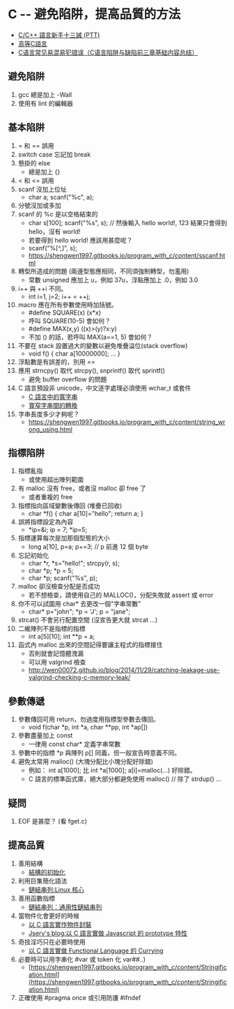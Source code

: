 # C -- 避免陷阱，提高品質的方法

* [C/C++ 語言新手十三誡 (PTT)](https://www.ptt.cc/bbs/C_and_CPP/M.1465304337.A.9F2.html)
* [高等C語言](https://shengwen1997.gitbooks.io/program_with_c/content/index.html)
* [C语言常见易混易犯错误（C语言陷阱与缺陷前三章基础内容总结）](https://zhuanlan.zhihu.com/p/168784500)

## 避免陷阱

1. gcc 總是加上 -Wall
2. 使用有 lint 的編輯器

## 基本陷阱

1. = 和 == 誤用
2. switch case 忘記加 break
3. 懸掛的 else
    * 總是加上 {}
4. < 和 <= 誤用
5. scanf 沒加上位址
    * char a; scanf("%c", a);
6. 分號沒加或多加
7. scanf 的 %c 是以空格結束的
    * char s[100]; scanf("%s", s); // 然後輸入 hello world!, 123 結果只會得到 hello，沒有 world!
    * 若要得到 hello world! 應該用甚麼呢？
    * scanf("%[^,]", s);
    * https://shengwen1997.gitbooks.io/program_with_c/content/sscanf.html
8. 轉型所造成的問題 (兩邊型態應相同，不同須強制轉型，勿濫用)
    * 常數 unsigned 應加上 u，例如 37u，浮點應加上 .0，例如 3.0
9. i++ 與 ++i 不同。
    * int i=1, j=2; i++ = ++j;
10. macro 應在所有參數使用時加括號。
    * #define SQUARE(x) (x*x)
    * 呼叫 SQUARE(10-5) 會如何？
    * #define MAX(x,y) ((x)>(y)?x:y)
    * 不加 () 的話，若呼叫 MAX(a==1, 5) 會如何？
11. 不要在 stack 設置過大的變數以避免堆疊溢位(stack overflow)
    * void f() { char a[10000000]; ... }
12. 浮點數是有誤差的，別用 == 
13. 應用 strncpy() 取代 strcpy(), snprintf() 取代 sprintf()
    * 避免 buffer overflow 的問題
14. C 語言預設非 unicode，中文逐字處理必須使用 wchar_t 或套件
    * [C 語言中的寬字串](https://shengwen1997.gitbooks.io/program_with_c/content/wide_string.html)
    * [寬窄字串間的轉換](https://shengwen1997.gitbooks.io/program_with_c/content/wide_narrow_transform.html)
5. 字串長度多少才夠呢？
    * https://shengwen1997.gitbooks.io/program_with_c/content/string_wrong_using.html

## 指標陷阱

1. 指標亂指 
    * 或使用超出陣列範圍
2. 有 malloc 沒有 free，或者沒 malloc 卻 free 了
    * 或者重複的 free 
3. 指標指向區域變數後傳回 (堆疊已回收)
    * char *f() { char a[10]="hello"; return a; }
4. 誤將指標設定為內容
    * *ip=&i; ip = 7; *ip=5;
5. 指標運算每次是加那個型態的大小
    * long a[10], p=a; p+=3; // p 前進 12 個 byte 
6. 忘記初始化
    * char *r, *s="hello!"; strcpy(r, s);
    * char *p; *p = 5;
    * char *p; scanf("%s", p);
7. malloc 卻沒檢查分配是否成功
    * 若不想檢查，請使用自己的 MALLOC()，分配失敗就 assert 或 error
8. 你不可以試圖用 char* 去更改一個"字串常數"
    * char* p="john"; *p = 'J'; p = "jane";
9. strcat() 不會另行配置空間 (沒宣告更大就 strcat ...)
10. 二維陣列不是指標的指標
    * int a[5][10]; int **p = a;
11. 函式內 malloc 出來的空間記得要讓主程式的指標接住
    * 否則就會記憶體洩漏
    * 可以用 valgrind 檢查
    * http://wen00072.github.io/blog/2014/11/29/catching-leakage-use-valgrind-checking-c-memory-leak/

## 參數傳遞

1. 參數傳回可用 return，勿過度用指標型參數去傳回。
    * void f(char *p, int *a, char **pp, int *ap[])
2. 參數盡量加上 const
    * 一律用 const char* 定義字串常數
3. 參數中的指標 *p 與陣列 p[] 同義，但一般宣告時意義不同。
4. 避免太常用 malloc() (大塊分配比小塊分配好除錯)
    * 例如： int a[1000]; 比 int *a[1000]; a[i]=malloc(...) 好除錯。
    * C 語言的標準函式庫，絕大部分都避免使用 malloc() // 除了 strdup() ...


## 疑問

1. EOF 是甚麼？ (看 fget.c)

## 提高品質

1. 善用結構
    * [結構的初始化](https://shengwen1997.gitbooks.io/program_with_c/content/struct_init.html)
2. 利用巨集簡化語法
    * [鏈結串列:Linux 核心](https://shengwen1997.gitbooks.io/program_with_c/content/linking_list_external_object.html)
3. 善用函數指標
    * [鏈結串列：通用性鏈結串列](https://shengwen1997.gitbooks.io/program_with_c/content/linking_list_with_object.html)
4. 當物件化會更好的時候
    * [以 C 語言實作物件封裝](https://shengwen1997.gitbooks.io/program_with_c/content/encapsulation.html)
    * [Jserv's blog:以 C 語言實做 Javascript 的 prototype 特性](http://blog.linux.org.tw/~jserv/archives/002057.html)
5. 奇技淫巧只在必要時使用
    * [以 C 語言實做 Functional Language 的 Currying](http://blog.linux.org.tw/~jserv/archives/002029.html)
6. 必要時可以用字串化 #var 或 token 化 var##..)
    * [https://shengwen1997.gitbooks.io/program_with_c/content/Stringification.html](https://shengwen1997.gitbooks.io/program_with_c/content/Stringification.html)
7. 正確使用 #pragma once 或引用防護 #ifndef
